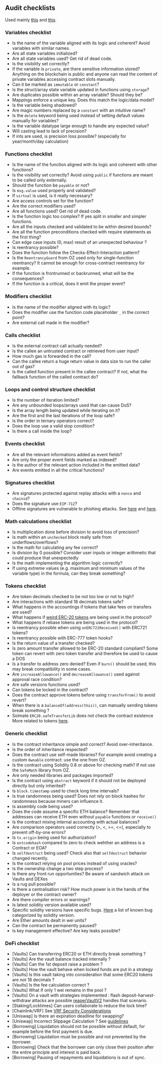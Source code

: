 ## Audit checklists
Used mainly [this](https://github.com/transmissions11/solcurity) and [this](https://github.com/securing/SCSVS/tree/master/1.2). 

### Variables checklist
- Is the name of the variable aligned with its logic and coherent? Avoid variables with similar names.
- Are all state variables initialized?
- Are all state variables used? Get rid of dead code.
- Is the visibility set correctly?
- If the variable is `private`, are there sensitive information stored? Anything on the blockchain is public and anyone can read the content of private variables accessing contract slots manually.
- Can it be marked as `immutable` or `constant`?
- Is the struct/array state variable updated in functions using `storage`? 
- Are duplicates possible within an array variable? Should they be?
- Mappings enforce a unique key. Does this match the logic/data model? 
- Is the variable being shadowed?
- Are magic numbers replaced by a `constant` with an intuitive name?
- Is the `delete` keyword being used instead of setting default values manually for variables?
- Is the variable datatype large enough to handle any expected value?
- Will casting lead to lack of precision?
- If ints are used, is precision loss possible? (especially for year/month/day calculation) 

### Functions checklist
- Is the name of the function aligned with its logic and coherent with other functions?
- Is the visibility set correctly? Avoid using `public` if functions are meant to be called only externally.
- Should the function be `payable` or not?
- Is `msg.value` used properly and validated?
- If `virtual` is used, is it really necessary? 
- Are access controls set for the function?
- Are the correct modifiers used?
- Are all functions used? Get rid of dead code.
- Is the function logic too complex? If yes split in smaller and simpler functions.
- Are all the inputs checked and validated to be within desired bounds?
- Are all the function preconditions checked with require statements as the first thing?
- Can edge case inputs (0, max) result of an unexpected behaviour ?
- Is reentrancy possible?
- Does the function follow the Checks-Effect-Interaction pattern?
- Is the `ReentrancyGuard` from OZ used only for single-function reentrancy? It cannot be enough for cross-contract reentrancy for example.
- If the function is frontrunned or backrunned, what will be the consequences?
- If the function is a critical, does it emit the proper event?

### Modifiers checklist
- Is the name of the modifier aligned with its logic?
- Does the modifier use the function code placeholder `_` in the correct point?
- Are external call made in the modifier?

### Calls checklist
- Is the external contract call actually needed?
- Is the callee an untrusted contract or retrieved from user input?
- How much gas is forwarded in the call?
- Can the callee return a huge return value in data size to run the caller out of gas?
- Is the called function present in the callee contract? If not, what the fallback function of the called contract do?

### Loops and control structure checklist
- Is the number of iteration limited?
- Are any unbounded loops/arrays used that can cause DoS? 
- Is the array length being updated while iterating on it?
- Are the first and the last iterations of the loop safe?
- Is the order in ternary operators correct?
- Does the loop use a valid stop condition?
- Is there a call inside the loop?

### Events checklist
- Are all the relevant informations added as event fields?
- Are only the proper event fields marked as indexed?
- Is the author of the relevant action included in the emitted data?
- Are events emitted in all the critical functions?

### Signatures checklist
- Are signatures protected against replay attacks with a `nonce` and `chainid`?
- Does the signature use `EIP-712`? 
- Offline signatures are vulnerable to phishing attacks. See [here](https://zengo.com/offline-signatures-can-drain-your-wallet-this-is-how-part-1-2/) and [here](https://zengo.com/offline-signatures-can-drain-your-wallet-including-erc-20-tokens-this-is-how-part-2-2/).


### Math calculations checklist
- Is multiplication done before division to avoid loss of precision?
- Is math within an `unchecked` block really safe from underflows/overflows?
- Is the math for calculating any fee correct?
- Is division by 0 possible? Consider user inputs or integer arithmetic that could produce that unexpectedly
- Is the math implementing the algorithm logic correctly?
- If using extreme values (e.g. maximum and minimum values of the variable type) in the formula, can they break something?

### Tokens checklist
- Are token decimals checked to be not too low or not to high?
- Are interactions with standard 18 decimals tokens safe?
- What happens in the accountings if tokens that take fees on transfers are used?
- What happens if [weird ERC-20 tokens](https://github.com/d-xo/weird-erc20) are being used in the protocol?
- What happens if rebase tokens are being used in the protocol?
- Is reentrancy possible when using `onERC721Received()` with ERC721 tokens?
- Is reentrancy possible with ERC-777 token hooks?
- Is the return value of a transfer checked?
- Is zero amount transfer allowed to be ERC-20 standard compliant? Some token can revert with zero token transfer and therefore be used to cause a DOS
- Is a transfer to address zero denied? Even if `burn()` should be used, this may break compatibility in some cases.
- Are `increaseAllowance()` and `decreaseAllowance()` used against approval race condition?
- Are safe versions functions used?
- Can tokens be locked in the contract?
- Does the contract approve tokens before using `transferFrom()` to avoid revert?
- When there is a `balanceOf(address(this))`, can manually sending tokens break something ?
- Solmate `ERC20.safeTransferLib` does not check the contract existence 
More related to tokens [here](https://gist.github.com/shayanb/cd495e23c7cf1a8b269f8ce7fd198538).
 
### Generic checklist
- Is the contract inheritance simple and correct? Avoid over-inheritance.
- Is the order of inheritance respected?
- Does the contract use self-made libraries? For example avoid creating a custom `Ownable` contract: use the one from OZ.
- Is the contract using Solidity 0.8 or above for checking math? If not use the `SafeMath` library from OZ.
- Are only needed libraries and packages imported?
- Is the contract using `abstract` keyword if it should not be deployed directly but only inherited?
- Is `block.timestamp` used to check long time intervals?
- Is true randomness being used? Does not rely on block hashes for randomness because miners can influence it.
- Is assembly code being used?
- Does the code assume a specific ETH balance? Remember that addresses can receive ETH even without `payable` functions or `receive()`
- Is the contract mixing internal accounting with actual balances?
- Are comparison operators used correctly (>, <, >=, <=), especially to prevent off-by-one errors?
- Is `tx.origin` being used for authorization?
- Is `extcodehash` compared to zero to check wehther an address is a Contract or EOA? 
- Is `selfdestruct` being used? Check also that `selfdestruct` behavior changed recently.
- Is the contract relying on pool prices instead of using oracles?
- Is the ownership change a two step process?
- Is there any front run opportunities? Be aware of sandwich attack on Vaults and DEXes
- Is a rug pull possible?
- Is there a centralisation risk? How much power is in the hands of the deployer or the contract owner?
- Are there compiler errors or warnings?
- Is latest solidity version available used?
- Specific solidity versions have specific bugs. [Here](https://github.com/ethereum/solidity/blob/develop/docs/bugs_by_version.json) a list of known bug categorized by solidity version.
- Are Ether amounts dealt in wei units?
- Can the contract be permanently paused? 
- Is key management effective? Are key leaks possible?

### DeFi checklist
- [Vaults] Can transferring ERC20 or ETH directly break something ?
- [Vaults] Are the vault balance tracked internally ?
- [Vaults] Can the 1st deposit raise a problem ?
- [Vaults] How the vault behave when locked funds are put in a strategy
- [Vaults] Is this vault taking into consideration that some ERC20 tokens are not 18 decimals ?
- [Vaults] Is the fee calculation correct ?
- [Vaults] What if only 1 wei remains in the pool ? 
- [Vaults] On a vault with strategies implemented : flash deposit-harvest-withdraw attacks are possible [reaperVaultV2](https://substack.com/redirect/d45a46d8-603e-4d28-8baf-14351ae218d5?j=eyJ1IjoiaXA3ZyJ9.bsUc99wpXzmKbwuyaCiqZeEfgGe5m-VWUAd-5x0-Fy0) handles that scenario.
- [Staking/Locktimes] Can users collaborate to reduce the lock time?
- [Chainlink/VRF] See [VRF Security Considerations](https://substack.com/redirect/51e02658-81b5-4a90-b116-3231ce6f4846?j=eyJ1IjoiaXA3ZyJ9.bsUc99wpXzmKbwuyaCiqZeEfgGe5m-VWUAd-5x0-Fy0)
- [Uniswap] Is there an expiration deadline for swapping?
- [Uniswap] Incorrect Slippage Calculation ?
See [guidelines](https://substack.com/redirect/a3b706ca-3dc0-4a0e-a79e-03d1f77817f6?j=eyJ1IjoiaXA3ZyJ9.bsUc99wpXzmKbwuyaCiqZeEfgGe5m-VWUAd-5x0-Fy0)
- [Borrowing] Liquidation should not be possible without default, for example before the first payment is due.
- [Borrowing] Liquidation must be possible and not prevented by the borrower.
- [Borrowing] Check that the borrower can only close their position after the entire principle and interest is paid back.
- [Borrowing] Pausing of repayments and liquidations is out of sync.
